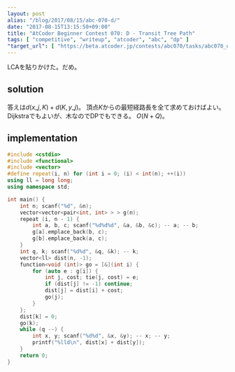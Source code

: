 ```yaml
---
layout: post
alias: "/blog/2017/08/15/abc-070-d/"
date: "2017-08-15T13:15:50+09:00"
title: "AtCoder Beginner Contest 070: D - Transit Tree Path"
tags: [ "competitive", "writeup", "atcoder", "abc", "dp" ]
"target_url": [ "https://beta.atcoder.jp/contests/abc070/tasks/abc070_d" ]
---
```


LCAを貼りかけた。だめ。

## solution

答えは$d(x\_j, K) + d(K, y\_j)$。
頂点$K$からの最短経路長を全て求めておけばよい。Dijkstraでもよいが、木なのでDPでもできる。
$O(N + Q)$。

## implementation

``` c++
#include <cstdio>
#include <functional>
#include <vector>
#define repeat(i, n) for (int i = 0; (i) < int(n); ++(i))
using ll = long long;
using namespace std;

int main() {
    int n; scanf("%d", &n);
    vector<vector<pair<int, int> > > g(n);
    repeat (i, n - 1) {
        int a, b, c; scanf("%d%d%d", &a, &b, &c); -- a; -- b;
        g[a].emplace_back(b, c);
        g[b].emplace_back(a, c);
    }
    int q, k; scanf("%d%d", &q, &k); -- k;
    vector<ll> dist(n, -1);
    function<void (int)> go = [&](int i) {
        for (auto e : g[i]) {
            int j, cost; tie(j, cost) = e;
            if (dist[j] != -1) continue;
            dist[j] = dist[i] + cost;
            go(j);
        }
    };
    dist[k] = 0;
    go(k);
    while (q --) {
        int x, y; scanf("%d%d", &x, &y); -- x; -- y;
        printf("%lld\n", dist[x] + dist[y]);
    }
    return 0;
}
```

